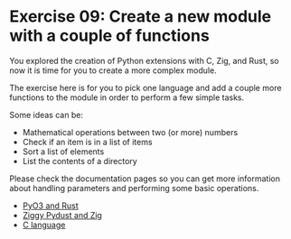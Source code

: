 # Exercise 09: Create a new module with a couple of functions

You explored the creation of Python extensions with C, Zig, and Rust,
so now it is time for you to create a more complex module.

The exercise here is for you to pick one language and add a couple more
functions to the module in order to perform a few simple tasks.

Some ideas can be:
* Mathematical operations between two (or more) numbers
* Check if an item is in a list of items
* Sort a list of elements
* List the contents of a directory

Please check the documentation pages so you can get more information about
handling parameters and performing some basic operations.

* [PyO3 and Rust](https://pyo3.rs/v0.25.1/rust-from-python)
* [Ziggy Pydust and Zig](https://pydust.fulcrum.so/latest/guide/functions/)
* [C language](https://www.c-language.org/resources)

